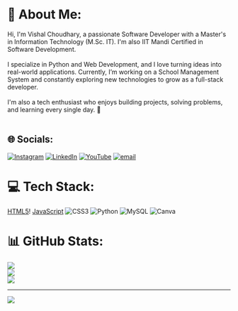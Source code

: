 # 💫 About Me:
Hi, I'm Vishal Choudhary, a passionate Software Developer with a Master's in Information Technology (M.Sc. IT). I'm also IIT Mandi Certified in Software Development.<br><br>I specialize in Python and Web Development, and I love turning ideas into real-world applications. Currently, I’m working on a School Management System and constantly exploring new technologies to grow as a full-stack developer.<br><br>I'm also a tech enthusiast who enjoys building projects, solving problems, and learning every single day. 🚀<br><br>


## 🌐 Socials:
[![Instagram](https://img.shields.io/badge/Instagram-%23E4405F.svg?logo=Instagram&logoColor=white)](https://instagram.com/vloggervishal1010) [![LinkedIn](https://img.shields.io/badge/LinkedIn-%230077B5.svg?logo=linkedin&logoColor=white)](https://linkedin.com/in/VishalChoudhary) [![YouTube](https://img.shields.io/badge/YouTube-%23FF0000.svg?logo=YouTube&logoColor=white)](https://youtube.com/@vloggervishal1010) [![email](https://img.shields.io/badge/Email-D14836?logo=gmail&logoColor=white)](mailto:choudhary7830@gmail.com) 

# 💻 Tech Stack:
[HTML5](https://img.shields.io/badge/html5-%23E34F26.svg?style=for-the-badge&logo=html5&logoColor=white)!
[JavaScript](https://img.shields.io/badge/javascript-%23323330.svg?style=for-the-badge&logo=javascript&logoColor=%23F7DF1E) ![CSS3](https://img.shields.io/badge/css3-%231572B6.svg?style=for-the-badge&logo=css3&logoColor=white) ![Python](https://img.shields.io/badge/python-3670A0?style=for-the-badge&logo=python&logoColor=ffdd54) ![MySQL](https://img.shields.io/badge/mysql-4479A1.svg?style=for-the-badge&logo=mysql&logoColor=white) ![Canva](https://img.shields.io/badge/Canva-%2300C4CC.svg?style=for-the-badge&logo=Canva&logoColor=white)
# 📊 GitHub Stats:
![](https://github-readme-stats.vercel.app/api?username=vloggervishal1010&theme=dark&hide_border=false&include_all_commits=true&count_private=false)<br/>
![](https://nirzak-streak-stats.vercel.app/?user=vloggervishal1010&theme=dark&hide_border=false)<br/>
![](https://github-readme-stats.vercel.app/api/top-langs/?username=vloggervishal1010&theme=dark&hide_border=false&include_all_commits=true&count_private=false&layout=compact)

---
[![](https://visitcount.itsvg.in/api?id=vloggervishal1010&icon=0&color=0)](https://visitcount.itsvg.in)

<!-- Proudly created with GPRM ( https://gprm.itsvg.in ) -->
